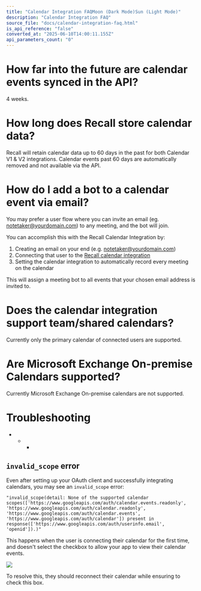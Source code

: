 ```yaml
---
title: "Calendar Integration FAQMoon (Dark Mode)Sun (Light Mode)"
description: "Calendar Integration FAQ"
source_file: "docs/calendar-integration-faq.html"
is_api_reference: "false"
converted_at: "2025-06-10T14:00:11.155Z"
api_parameters_count: "0"
---
```

# How far into the future are calendar events synced in the API?

[](#how-far-into-the-future-are-calendar-events-synced-in-the-api)

4 weeks.

# How long does Recall store calendar data?

[](#how-long-does-recall-store-calendar-data)

Recall will retain calendar data up to 60 days in the past for both Calendar V1 & V2 integrations. Calendar events past 60 days are automatically removed and not available via the API.

# How do I add a bot to a calendar event via email?

[](#how-do-i-add-a-bot-to-a-calendar-event-via-email)

You may prefer a user flow where you can invite an email (eg. [notetaker@yourdomain.com](mailto:notetaker@yourdomain.com)) to any meeting, and the bot will join.

You can accomplish this with the Recall Calendar Integration by:

1.  Creating an email on your end (e.g. [notetaker@yourdomain.com](mailto:notetaker@yourdomain.com))
2.  Connecting that user to the [Recall calendar integration](/reference/calendar-integration)
3.  Setting the calendar integration to automatically record every meeting on the calendar

This will assign a meeting bot to all events that your chosen email address is invited to.

# Does the calendar integration support team/shared calendars?

[](#does-the-calendar-integration-support-teamshared-calendars)

Currently only the primary calendar of connected users are supported.

# Are Microsoft Exchange On-premise Calendars supported?

[](#are-microsoft-exchange-on-premise-calendars-supported)

Currently Microsoft Exchange On-premise calendars are not supported.

# Troubleshooting

[](#troubleshooting)
- * *

## `invalid_scope` error

[](#invalid_scope-error)

Even after setting up your OAuth client and successfully integrating calendars, you may see an `invalid_scope` error:

```
"invalid_scope(detail: None of the supported calendar scopes(['https://www.googleapis.com/auth/calendar.events.readonly', 'https://www.googleapis.com/auth/calendar.readonly', 'https://www.googleapis.com/auth/calendar.events', 'https://www.googleapis.com/auth/calendar']) present in response(['https://www.googleapis.com/auth/userinfo.email', 'openid']).)"

```



This happens when the user is connecting their calendar for the first time, and doesn't select the checkbox to allow your app to view their calendar events.

![](https://files.readme.io/a0491cd-invalid_scope.png)

To resolve this, they should reconnect their calendar while ensuring to check this box.

